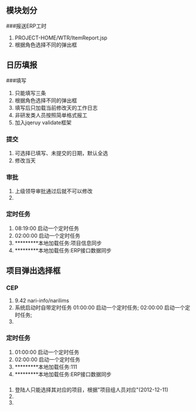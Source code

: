 ## 模块划分

###报送ERP工时
1. PROJECT-HOME/WTR/ItemReport.jsp
2. 根据角色选择不同的弹出框


## 日历填报

###填写
1. 只能填写三条
2. 根据角色选择不同的弹出框
3. 填写后只加载当前修改天的工作日志
4. 非研发类人员按照简单格式报工
5. 加入jqeruy validate框架

### 提交
1. 可选择已填写、未提交的日期，默认全选
2. 修改当天

### 审批
1. 上级领导审批通过后就不可以修改
2. 

### 定时任务
1. 08:19:00 启动一个定时任务
2. 02:00:00 启动一个定时任务
3. *********本地加载任务:项目信息同步
4. *********本地加载任务:ERP接口数据同步

## 项目弹出选择框

### CEP
1. 9.42 nari-info/narilims
2. 系统启动时自带定时任务 01:00:00 启动一个定时任务; 02:00:00 启动一个定时任务;
3. 

### 定时任务
1. 01:00:00 启动一个定时任务
2. 02:00:00 启动一个定时任务
3. *********本地加载任务:111
4. *********本地加载任务:ERP接口数据同步

###
1. 登陆人只能选择其对应的项目，根据"项目组人员对应"(2012-12-11)
2. 
3. 

